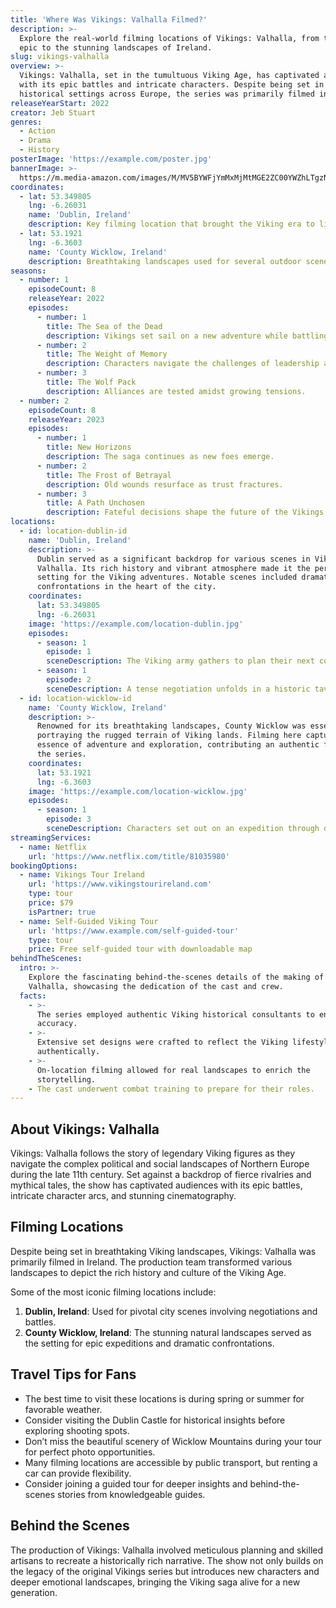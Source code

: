```yaml
---
title: 'Where Was Vikings: Valhalla Filmed?'
description: >-
  Explore the real-world filming locations of Vikings: Valhalla, from the Viking
  epic to the stunning landscapes of Ireland.
slug: vikings-valhalla
overview: >-
  Vikings: Valhalla, set in the tumultuous Viking Age, has captivated audiences
  with its epic battles and intricate characters. Despite being set in
  historical settings across Europe, the series was primarily filmed in Ireland.
releaseYearStart: 2022
creator: Jeb Stuart
genres:
  - Action
  - Drama
  - History
posterImage: 'https://example.com/poster.jpg'
bannerImage: >-
  https://m.media-amazon.com/images/M/MV5BYWFjYmMxMjMtMGE2ZC00YWZhLTgzNDYtYTA3ODA2MDg2NTA4XkEyXkFqcGc@._V1_SX300.jpg
coordinates:
  - lat: 53.349805
    lng: -6.26031
    name: 'Dublin, Ireland'
    description: Key filming location that brought the Viking era to life.
  - lat: 53.1921
    lng: -6.3603
    name: 'County Wicklow, Ireland'
    description: Breathtaking landscapes used for several outdoor scenes.
seasons:
  - number: 1
    episodeCount: 8
    releaseYear: 2022
    episodes:
      - number: 1
        title: The Sea of the Dead
        description: Vikings set sail on a new adventure while battling their past.
      - number: 2
        title: The Weight of Memory
        description: Characters navigate the challenges of leadership and loyalty.
      - number: 3
        title: The Wolf Pack
        description: Alliances are tested amidst growing tensions.
  - number: 2
    episodeCount: 8
    releaseYear: 2023
    episodes:
      - number: 1
        title: New Horizons
        description: The saga continues as new foes emerge.
      - number: 2
        title: The Frost of Betrayal
        description: Old wounds resurface as trust fractures.
      - number: 3
        title: A Path Unchosen
        description: Fateful decisions shape the future of the Vikings.
locations:
  - id: location-dublin-id
    name: 'Dublin, Ireland'
    description: >-
      Dublin served as a significant backdrop for various scenes in Vikings:
      Valhalla. Its rich history and vibrant atmosphere made it the perfect
      setting for the Viking adventures. Notable scenes included dramatic
      confrontations in the heart of the city.
    coordinates:
      lat: 53.349805
      lng: -6.26031
    image: 'https://example.com/location-dublin.jpg'
    episodes:
      - season: 1
        episode: 1
        sceneDescription: The Viking army gathers to plan their next conquest.
      - season: 1
        episode: 2
        sceneDescription: A tense negotiation unfolds in a historic tavern.
  - id: location-wicklow-id
    name: 'County Wicklow, Ireland'
    description: >-
      Renowned for its breathtaking landscapes, County Wicklow was essential in
      portraying the rugged terrain of Viking lands. Filming here captured the
      essence of adventure and exploration, contributing an authentic feel to
      the series.
    coordinates:
      lat: 53.1921
      lng: -6.3603
    image: 'https://example.com/location-wicklow.jpg'
    episodes:
      - season: 1
        episode: 3
        sceneDescription: Characters set out on an expedition through dense forests.
streamingServices:
  - name: Netflix
    url: 'https://www.netflix.com/title/81035980'
bookingOptions:
  - name: Vikings Tour Ireland
    url: 'https://www.vikingstourireland.com'
    type: tour
    price: $79
    isPartner: true
  - name: Self-Guided Viking Tour
    url: 'https://www.example.com/self-guided-tour'
    type: tour
    price: Free self-guided tour with downloadable map
behindTheScenes:
  intro: >-
    Explore the fascinating behind-the-scenes details of the making of Vikings:
    Valhalla, showcasing the dedication of the cast and crew.
  facts:
    - >-
      The series employed authentic Viking historical consultants to enhance
      accuracy.
    - >-
      Extensive set designs were crafted to reflect the Viking lifestyle
      authentically.
    - >-
      On-location filming allowed for real landscapes to enrich the
      storytelling.
    - The cast underwent combat training to prepare for their roles.
---
```


## About Vikings: Valhalla

Vikings: Valhalla follows the story of legendary Viking figures as they navigate the complex political and social landscapes of Northern Europe during the late 11th century. Set against a backdrop of fierce rivalries and mythical tales, the show has captivated audiences with its epic battles, intricate character arcs, and stunning cinematography.

## Filming Locations

Despite being set in breathtaking Viking landscapes, Vikings: Valhalla was primarily filmed in Ireland. The production team transformed various landscapes to depict the rich history and culture of the Viking Age.

Some of the most iconic filming locations include:

1. **Dublin, Ireland**: Used for pivotal city scenes involving negotiations and battles.
2. **County Wicklow, Ireland**: The stunning natural landscapes served as the setting for epic expeditions and dramatic confrontations.

## Travel Tips for Fans

- The best time to visit these locations is during spring or summer for favorable weather.
- Consider visiting the Dublin Castle for historical insights before exploring shooting spots.
- Don’t miss the beautiful scenery of Wicklow Mountains during your tour for perfect photo opportunities.
- Many filming locations are accessible by public transport, but renting a car can provide flexibility.
- Consider joining a guided tour for deeper insights and behind-the-scenes stories from knowledgeable guides.

## Behind the Scenes

The production of Vikings: Valhalla involved meticulous planning and skilled artisans to recreate a historically rich narrative. The show not only builds on the legacy of the original Vikings series but introduces new characters and deeper emotional landscapes, bringing the Viking saga alive for a new generation.

